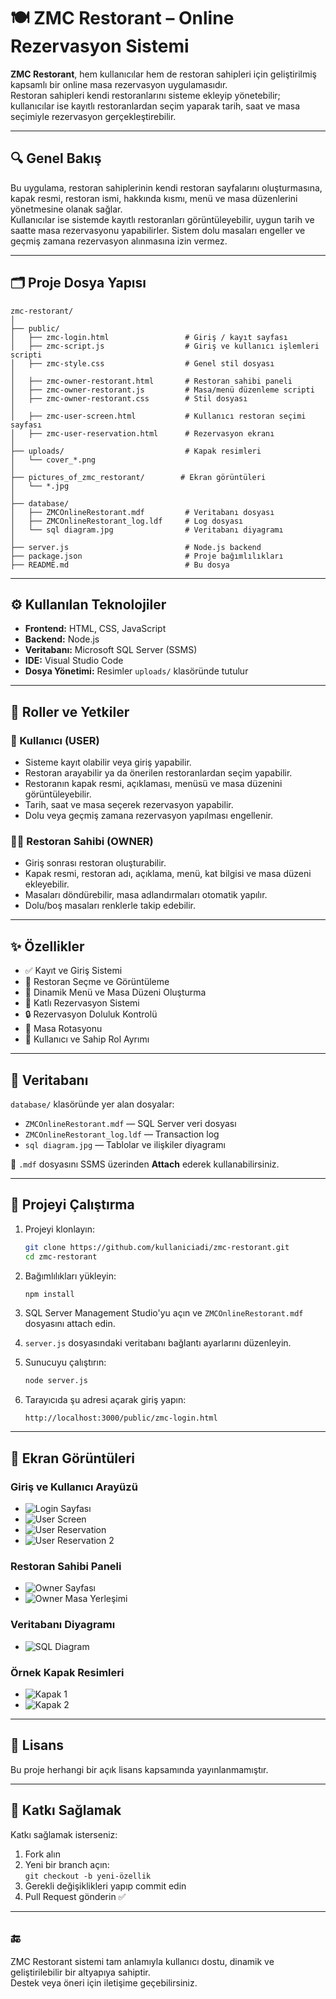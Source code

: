 # 🍽️ ZMC Restorant – Online Rezervasyon Sistemi

**ZMC Restorant**, hem kullanıcılar hem de restoran sahipleri için geliştirilmiş kapsamlı bir online masa rezervasyon uygulamasıdır.  
Restoran sahipleri kendi restoranlarını sisteme ekleyip yönetebilir; kullanıcılar ise kayıtlı restoranlardan seçim yaparak tarih, saat ve masa seçimiyle rezervasyon gerçekleştirebilir.

---

## 🔍 Genel Bakış

Bu uygulama, restoran sahiplerinin kendi restoran sayfalarını oluşturmasına, kapak resmi, restoran ismi, hakkında kısmı, menü ve masa düzenlerini yönetmesine olanak sağlar.  
Kullanıcılar ise sistemde kayıtlı restoranları görüntüleyebilir, uygun tarih ve saatte masa rezervasyonu yapabilirler. Sistem dolu masaları engeller ve geçmiş zamana rezervasyon alınmasına izin vermez.

---

## 🗂️ Proje Dosya Yapısı

```
zmc-restorant/
│
├── public/
│   ├── zmc-login.html                 # Giriş / kayıt sayfası
│   ├── zmc-script.js                  # Giriş ve kullanıcı işlemleri scripti
│   ├── zmc-style.css                  # Genel stil dosyası
│
│   ├── zmc-owner-restorant.html       # Restoran sahibi paneli
│   ├── zmc-owner-restorant.js         # Masa/menü düzenleme scripti
│   ├── zmc-owner-restorant.css        # Stil dosyası
│
│   ├── zmc-user-screen.html           # Kullanıcı restoran seçimi sayfası
│   ├── zmc-user-reservation.html      # Rezervasyon ekranı
│
├── uploads/                           # Kapak resimleri
│   └── cover_*.png
│
├── pictures_of_zmc_restorant/        # Ekran görüntüleri
│   └── *.jpg
│
├── database/
│   ├── ZMCOnlineRestorant.mdf         # Veritabanı dosyası
│   ├── ZMCOnlineRestorant_log.ldf     # Log dosyası
│   └── sql diagram.jpg                # Veritabanı diyagramı
│
├── server.js                          # Node.js backend
├── package.json                       # Proje bağımlılıkları
├── README.md                          # Bu dosya
```

---

## ⚙️ Kullanılan Teknolojiler

- **Frontend:** HTML, CSS, JavaScript  
- **Backend:** Node.js  
- **Veritabanı:** Microsoft SQL Server (SSMS)  
- **IDE:** Visual Studio Code  
- **Dosya Yönetimi:** Resimler `uploads/` klasöründe tutulur

---

## 👥 Roller ve Yetkiler

### 👤 Kullanıcı (USER)
- Sisteme kayıt olabilir veya giriş yapabilir.
- Restoran arayabilir ya da önerilen restoranlardan seçim yapabilir.
- Restoranın kapak resmi, açıklaması, menüsü ve masa düzenini görüntüleyebilir.
- Tarih, saat ve masa seçerek rezervasyon yapabilir.
- Dolu veya geçmiş zamana rezervasyon yapılması engellenir.

### 🧑‍🍳 Restoran Sahibi (OWNER)
- Giriş sonrası restoran oluşturabilir.
- Kapak resmi, restoran adı, açıklama, menü, kat bilgisi ve masa düzeni ekleyebilir.
- Masaları döndürebilir, masa adlandırmaları otomatik yapılır.
- Dolu/boş masaları renklerle takip edebilir.

---

## ✨ Özellikler

- ✅ Kayıt ve Giriş Sistemi  
- 📂 Restoran Seçme ve Görüntüleme  
- 🧾 Dinamik Menü ve Masa Düzeni Oluşturma  
- 🏢 Katlı Rezervasyon Sistemi  
- 🔒 Rezervasyon Doluluk Kontrolü  
- 🔁 Masa Rotasyonu  
- 👥 Kullanıcı ve Sahip Rol Ayrımı

---

## 🧪 Veritabanı

`database/` klasöründe yer alan dosyalar:

- `ZMCOnlineRestorant.mdf` — SQL Server veri dosyası  
- `ZMCOnlineRestorant_log.ldf` — Transaction log  
- `sql diagram.jpg` — Tablolar ve ilişkiler diyagramı  

📌 `.mdf` dosyasını SSMS üzerinden **Attach** ederek kullanabilirsiniz.

---

## 🚀 Projeyi Çalıştırma

1. Projeyi klonlayın:
   ```bash
   git clone https://github.com/kullaniciadi/zmc-restorant.git
   cd zmc-restorant
   ```

2. Bağımlılıkları yükleyin:
   ```bash
   npm install
   ```

3. SQL Server Management Studio'yu açın ve `ZMCOnlineRestorant.mdf` dosyasını attach edin.

4. `server.js` dosyasındaki veritabanı bağlantı ayarlarını düzenleyin.

5. Sunucuyu çalıştırın:
   ```bash
   node server.js
   ```

6. Tarayıcıda şu adresi açarak giriş yapın:
   ```
   http://localhost:3000/public/zmc-login.html
   ```

---

## 📸 Ekran Görüntüleri

### Giriş ve Kullanıcı Arayüzü

- ![Login Sayfası](pictures_of_zmc_restorant/ZMC-Login-darkmode.jpg)
- ![User Screen](pictures_of_zmc_restorant/ZMC-user-screen-darkmode.jpg)
- ![User Reservation](pictures_of_zmc_restorant/ZMC-user-reservation-darkmode.jpg)
- ![User Reservation 2](pictures_of_zmc_restorant/ZMC-user-reservation-lightmode.jpg)

### Restoran Sahibi Paneli

- ![Owner Sayfası](pictures_of_zmc_restorant/ZMC-owner-restorant-lightmode.jpg)
- ![Owner Masa Yerleşimi](pictures_of_zmc_restorant/ZMC-owner-restorant-tableLayout-lightmode.jpg)

### Veritabanı Diyagramı

- ![SQL Diagram](database/sql%20diagram.jpg)

### Örnek Kapak Resimleri

- ![Kapak 1](uploads/cover_1751202995853.png)
- ![Kapak 2](uploads/cover_1751316184376.png)

---

## 📄 Lisans

Bu proje herhangi bir açık lisans kapsamında yayınlanmamıştır.

---

## 🤝 Katkı Sağlamak

Katkı sağlamak isterseniz:

1. Fork alın  
2. Yeni bir branch açın:  
   `git checkout -b yeni-özellik`  
3. Gerekli değişiklikleri yapıp commit edin  
4. Pull Request gönderin ✅

---

## 🔚

ZMC Restorant sistemi tam anlamıyla kullanıcı dostu, dinamik ve geliştirilebilir bir altyapıya sahiptir.  
Destek veya öneri için iletişime geçebilirsiniz.
